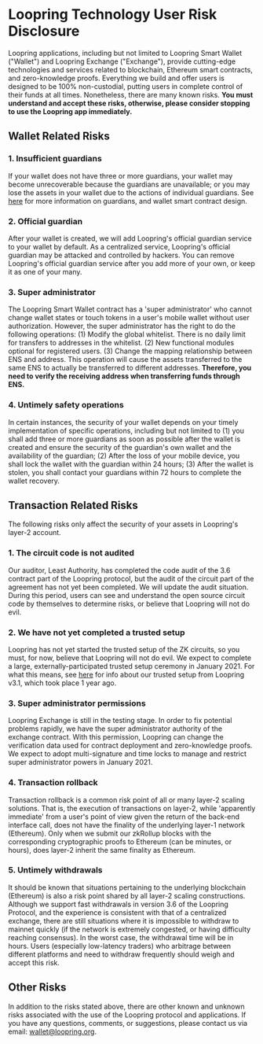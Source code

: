 # Loopring Technology User Risk Disclosure

Loopring applications, including but not limited to Loopring Smart Wallet ("Wallet") and Loopring Exchange ("Exchange"), provide cutting-edge technologies and services related to blockchain, Ethereum smart contracts, and zero-knowledge proofs. Everything we build and offer users is designed to be 100% non-custodial, putting users in complete control of their funds at all times. Nonetheless, there are many known risks. **You must understand and accept these risks, otherwise, please consider stopping to use the Loopring app immediately.**

## Wallet Related Risks
### 1. Insufficient guardians
If your wallet does not have three or more guardians, your wallet may become unrecoverable because the guardians are unavailable; or you may lose the assets in your wallet due to the actions of individual guardians. See [here](https://github.com/Loopring/loopring.io.website/blob/main/public/markdown/legal/wallet_design_en.md) for more information on guardians, and wallet smart contract design.

### 2. Official guardian
After your wallet is created, we will add Loopring's official guardian service to your wallet by default. As a centralized service, Loopring's official guardian may be attacked and controlled by hackers. You can remove Loopring's official guardian service after you add more of your own, or keep it as one of your many. 

### 3. Super administrator
The Loopring Smart Wallet contract has a 'super administrator' who cannot change wallet states or touch tokens in a user's mobile wallet without user authorization. However, the super administrator has the right to do the following operations: (1) Modify the global whitelist. There is no daily limit for transfers to addresses in the whitelist. (2) New functional modules optional for registered users. (3) Change the mapping relationship between ENS and address. This operation will cause the assets transferred to the same ENS to actually be transferred to different addresses. **Therefore, you need to verify the receiving address when transferring funds through ENS.**

### 4. Untimely safety operations
In certain instances, the security of your wallet depends on your timely implementation of specific operations, including but not limited to (1) you shall add three or more guardians as soon as possible after the wallet is created and ensure the security of the guardian's own wallet and the availability of the guardian; (2) After the loss of your mobile device, you shall lock the wallet with the guardian within 24 hours; (3) After the wallet is stolen, you shall contact your guardians within 72 hours to complete the wallet recovery.

## Transaction Related Risks
The following risks only affect the security of your assets in Loopring's layer-2 account.

### 1. The circuit code is not audited
Our auditor, Least Authority, has completed the code audit of the 3.6 contract part of the Loopring protocol, but the audit of the circuit part of the agreement has not yet been completed. We will update the audit situation. During this period, users can see and understand the open source circuit code by themselves to determine risks, or believe that Loopring will not do evil.

### 2. We have not yet completed a trusted setup
Loopring has not yet started the trusted setup of the ZK circuits, so you must, for now, believe that Loopring will not do evil. We expect to complete a large, externally-participated trusted setup ceremony in January 2021. For what this means, see [here](https://medium.com/loopring-protocol/loopring-starts-zksnark-trusted-setup-multi-party-computation-ceremony-6582874f7a5b) for info about our trusted setup from Loopring v3.1, which took place 1 year ago.

### 3. Super administrator permissions
Loopring Exchange is still in the testing stage. In order to fix potential problems rapidly, we have the super administrator authority of the exchange contract. With this permission, Loopring can change the verification data used for contract deployment and zero-knowledge proofs. We expect to adopt multi-signature and time locks to manage and restrict super administrator powers in January 2021.

### 4. Transaction rollback
Transaction rollback is a common risk point of all or many layer-2 scaling solutions. That is, the execution of transactions on layer-2, while 'apparently immediate' from a user's point of view given the return of the back-end interface call, does not have the finality of the underlying layer-1 network (Ethereum). Only when we submit our zkRollup blocks with the corresponding cryptographic proofs to Ethereum (can be minutes, or hours), does layer-2 inherit the same finality as Ethereum. 

### 5. Untimely withdrawals
It should be known that situations pertaining to the underlying blockchain (Ethereum) is also a risk point shared by all layer-2 scaling constructions. Although we support fast withdrawals in version 3.6 of the Loopring Protocol, and the experience is consistent with that of a centralized exchange, there are still situations where it is impossible to withdraw to mainnet quickly (if the network is extremely congested, or having difficulty reaching consensus). In the worst case, the withdrawal time will be in hours. Users (especially low-latency traders) who arbitrage between different platforms and need to withdraw frequently should weigh and accept this risk.


## Other Risks
In addition to the risks stated above, there are other known and unknown risks associated with the use of the Loopring protocol and applications. If you have any questions, comments, or suggestions, please contact us via email: wallet@loopring.org.
